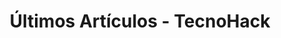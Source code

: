 ---
layout: articulo_index
title: Últimos Artículos - TecnoHack
permalink: /articulos/
description: "Mantente al día con los últimos artículos sobre ciberseguridad y tecnología en TecnoHack."
---